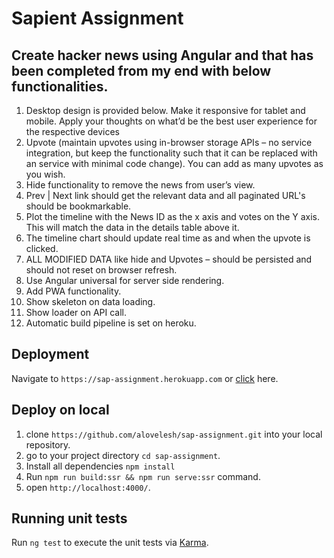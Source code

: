# Sapient Assignment

## Create hacker news using Angular and that has been completed from my end with below functionalities.

1. Desktop design is provided below. Make it responsive for tablet and mobile. Apply your thoughts on what’d be the best user experience for the respective devices
2. Upvote (maintain upvotes using in-browser storage APIs – no service integration, but keep the functionality such that it can be replaced with an service with minimal code change). You can add as many upvotes as you wish.
3. Hide functionality to remove the news from user’s view.
4. Prev | Next link should get the relevant data and all paginated URL's should be bookmarkable.
5. Plot the timeline with the News ID as the x axis and votes on the Y axis. This will match the data in the details table above it. 
6. The timeline chart should update real time as and when the upvote is clicked.
7. ALL MODIFIED DATA like hide and Upvotes – should be persisted and should not reset on browser refresh.
8. Use Angular universal for server side rendering.
9. Add PWA functionality.
10. Show skeleton on data loading.
11. Show loader on API call.
12. Automatic build pipeline is set on heroku.

## Deployment

Navigate to `https://sap-assignment.herokuapp.com` or [click](https://sap-assignment.herokuapp.com) here.

## Deploy on local

1. clone `https://github.com/alovelesh/sap-assignment.git` into your local repository.
2. go to your project directory `cd sap-assignment`.
3. Install all dependencies `npm install`
4. Run `npm run build:ssr && npm run serve:ssr` command.
5. open `http://localhost:4000/`.


## Running unit tests
Run `ng test` to execute the unit tests via [Karma](https://karma-runner.github.io).

